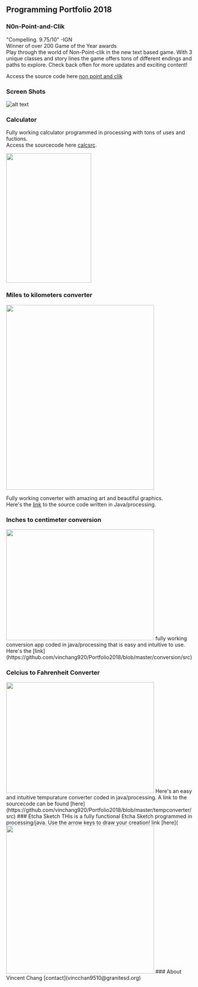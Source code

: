## Programming Portfolio 2018
### N0n-Point-and-Clik
 "Compelling. 9.75/10" -IGN <br>
 Winner of over 200 Game of the Year awards<br>
 Play through the world of Non-Point-clik in the new text based game. With 3 unique classes and story lines the game offers tons of different endings and paths to explore. Check back often for more updates and exciting content! <br>
 
Access the source code here [non point and clik ](https://github.com/DoubekSeth/NonPointAndClick) <br>

### Screen Shots
![alt text](https://vinchang920.github.io/Portfolio2018/sword.png "Logo Title Text 1")



### Calculator
Fully working calculator programmed in processing with tons of uses and fuctions. <br>
Access the sourcecode here [calcsrc](https://github.com/vinchang920/calculator).

<img src="https://vinchang920.github.io/Portfolio2018/calcscreenshot.png" width="230" height="350" />

### Miles to kilometers converter
<img src="https://vinchang920.github.io/Portfolio2018/converter.png" width="400" height="500" />

Fully working converter with amazing art and beautiful graphics. <br>
Here's the [link](https://github.com/vinchang920/Portfolio2018/blob/master/converter/src) to the source code written in Java/processing.

### Inches to centimeter conversion
<img src="https://vinchang920.github.io/Portfolio2018/conversion.png" width="400" height="300" />
fully working conversion app coded in java/processing that is easy and intuitive to use.
Here's the [link](https://github.com/vinchang920/Portfolio2018/blob/master/conversion/src)

### Celcius to Fahrenheit Converter
<img src="https://vinchang920.github.io/Portfolio2018/tempconverter.png" width="400" height="300" />
Here's an easy and intuitive tempurature converter coded in java/processing. A link to the sourcecode can be found 
[here](https://github.com/vinchang920/Portfolio2018/blob/master/tempconverter/src)
### Etcha Sketch
THis is a fully functional Etcha Sketch programmed in processing/java. Use the arrow keys to draw your creation!
link [here](
<img src="https://vinchang920.github.io/Portfolio2018/sketch.png" width"400" height="400" />
### About
Vincent Chang
[contact](vincchan9510@granitesd.org)



